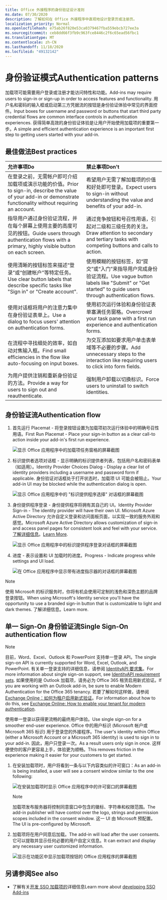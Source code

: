 ```yaml
---
title: Office 外接程序的身份验证设计准则
ms.date: 07/30/2020
description: 了解如何在 Office 外接程序中直观地设计登录页或注册页。
localization_priority: Normal
ms.openlocfilehash: e75ab26f820e53ca0379467fba559ebcb727ee3a
ms.sourcegitcommit: ceb8dd66f3fb9c963fce8446c2f6c65ead56fbc1
ms.translationtype: MT
ms.contentlocale: zh-CN
ms.lasthandoff: 11/18/2020
ms.locfileid: "49132142"
---
```

# <a name="authentication-patterns"></a><span data-ttu-id="1fe5d-103">身份验证模式</span><span class="sxs-lookup"><span data-stu-id="1fe5d-103">Authentication patterns</span></span>

<span data-ttu-id="1fe5d-104">加载项可能需要用户登录或注册才能访问特性和功能。</span><span class="sxs-lookup"><span data-stu-id="1fe5d-104">Add-ins may require users to sign-in or sign-up in order to access features and functionality.</span></span> <span data-ttu-id="1fe5d-105">用户名和密码的输入框或启动第三方凭据流的按钮是身份验证体验中常见的界面控件。</span><span class="sxs-lookup"><span data-stu-id="1fe5d-105">Input boxes for username and password or buttons that start third party credential flows are common interface controls in authentication experiences.</span></span> <span data-ttu-id="1fe5d-106">获得简单高效的身份验证体验是让用户开始使用加载项的重要第一步。</span><span class="sxs-lookup"><span data-stu-id="1fe5d-106">A simple and efficient authentication experience is an important first step to getting users started with your add-in.</span></span>

## <a name="best-practices"></a><span data-ttu-id="1fe5d-107">最佳做法</span><span class="sxs-lookup"><span data-stu-id="1fe5d-107">Best practices</span></span>

|<span data-ttu-id="1fe5d-108">允许事项</span><span class="sxs-lookup"><span data-stu-id="1fe5d-108">Do</span></span>|<span data-ttu-id="1fe5d-109">禁止事项</span><span class="sxs-lookup"><span data-stu-id="1fe5d-109">Don't</span></span>|
|:----|:----|
|<span data-ttu-id="1fe5d-110">在登录之前，无需帐户即可介绍加载项或演示功能的价值。</span><span class="sxs-lookup"><span data-stu-id="1fe5d-110">Prior to sign-in, describe the value of your add-in or demonstrate functionality without requiring an account.</span></span> |<span data-ttu-id="1fe5d-111">希望用户无需了解加载项的价值和好处即可登录。</span><span class="sxs-lookup"><span data-stu-id="1fe5d-111">Expect users to sign-in without understanding the value and benefits of your add-in.</span></span>|
|<span data-ttu-id="1fe5d-112">指导用户通过身份验证流程，并在每个屏幕上使用主要的高度可见的按钮。</span><span class="sxs-lookup"><span data-stu-id="1fe5d-112">Guide users through authentication flows with a primary, highly visible button on each screen.</span></span> |<span data-ttu-id="1fe5d-113">通过竞争按钮和号召性用语，引起对二级和三级任务的关注。</span><span class="sxs-lookup"><span data-stu-id="1fe5d-113">Draw attention to secondary and tertiary tasks with competing buttons and calls to action.</span></span>|
|<span data-ttu-id="1fe5d-114">使用清晰的按钮标签来描述“登录”或“创建帐户”等特定任务。</span><span class="sxs-lookup"><span data-stu-id="1fe5d-114">Use clear button labels that describe specific tasks like "Sign in" or "Create account".</span></span> |<span data-ttu-id="1fe5d-115">使用模糊的按钮标签，如“提交”或“入门”来指导用户完成身份验证流程。</span><span class="sxs-lookup"><span data-stu-id="1fe5d-115">Use vague button labels like "Submit" or "Get started" to guide users through authentication flows.</span></span>|
|<span data-ttu-id="1fe5d-116">使用对话框将用户的注意力集中在身份验证表单上。</span><span class="sxs-lookup"><span data-stu-id="1fe5d-116">Use a dialog to focus users' attention on authentication forms.</span></span> |<span data-ttu-id="1fe5d-117">使用初次运行体验和身份验证表单塞满任务窗格。</span><span class="sxs-lookup"><span data-stu-id="1fe5d-117">Overcrowd your task pane with a first run experience and authentication forms.</span></span>|
|<span data-ttu-id="1fe5d-118">在流程中寻找细处的效率，如自动对焦输入框。</span><span class="sxs-lookup"><span data-stu-id="1fe5d-118">Find small efficiencies in the flow like auto-focusing on input boxes.</span></span> |<span data-ttu-id="1fe5d-119">为交互添加如要求用户单击表单域等不必要的步骤。</span><span class="sxs-lookup"><span data-stu-id="1fe5d-119">Add unnecessary steps to the interaction like requiring users to click into form fields.</span></span>|
|<span data-ttu-id="1fe5d-120">为用户提供注销和重新身份验证的方法。</span><span class="sxs-lookup"><span data-stu-id="1fe5d-120">Provide a way for users to sign out and reauthenticate.</span></span> |<span data-ttu-id="1fe5d-121">强制用户卸载以切换标识。</span><span class="sxs-lookup"><span data-stu-id="1fe5d-121">Force users to uninstall to switch identities.</span></span>|

## <a name="authentication-flow"></a><span data-ttu-id="1fe5d-122">身份验证流</span><span class="sxs-lookup"><span data-stu-id="1fe5d-122">Authentication flow</span></span>

1. <span data-ttu-id="1fe5d-123">首先运行 Placemat - 将登录按钮设置为加载项初次运行体验中的明确号召性用语。</span><span class="sxs-lookup"><span data-stu-id="1fe5d-123">First Run Placemat - Place your sign-in button as a clear call-to action inside your add-in's first run experience.</span></span>

    ![显示 Office 应用程序中的加载项任务窗格的屏幕截图](../images/add-in-fre-value-placemat.png)

1. <span data-ttu-id="1fe5d-125">标识提供者选项对话框 - 显示明确的标识提供者列表，包括用户名和密码表单（如适用）。</span><span class="sxs-lookup"><span data-stu-id="1fe5d-125">Identity Provider Choices Dialog - Display a clear list of identity providers including a username and password form if applicable.</span></span> <span data-ttu-id="1fe5d-126">身份验证对话框处于打开状态时，加载项 UI 可能会被阻止。</span><span class="sxs-lookup"><span data-stu-id="1fe5d-126">Your add-in UI may be blocked while the authentication dialog is open.</span></span>

    ![显示 Office 应用程序中的 "标识提供程序选择" 对话框的屏幕截图](../images/add-in-auth-choices-dialog.png)

1. <span data-ttu-id="1fe5d-128">身份提供程序登录 - 身份提供程序将拥有其自己的 UI。</span><span class="sxs-lookup"><span data-stu-id="1fe5d-128">Identity Provider Sign-in - The identity provider will have their own UI.</span></span> <span data-ttu-id="1fe5d-129">Microsoft Azure Active Directory 允许自定义登录和访问面板页面，以实现一致的服务外观和感觉。</span><span class="sxs-lookup"><span data-stu-id="1fe5d-129">Microsoft Azure Active Directory allows customization of sign-in and access panel pages for consistent look and feel with your service.</span></span> <span data-ttu-id="1fe5d-130">[了解详细信息](/azure/active-directory/fundamentals/customize-branding)。</span><span class="sxs-lookup"><span data-stu-id="1fe5d-130">[Learn More](/azure/active-directory/fundamentals/customize-branding).</span></span>

    ![显示 Office 应用程序中的标识提供程序登录对话框的屏幕截图](../images/add-in-auth-identity-sign-in.png)

1. <span data-ttu-id="1fe5d-132">进度 - 表示设置和 UI 加载时的进度。</span><span class="sxs-lookup"><span data-stu-id="1fe5d-132">Progress - Indicate progress while settings and UI load.</span></span>

    ![在 Office 应用程序中显示带有进度指示器的对话框的屏幕截图](../images/add-in-auth-modal-interstitial.png)

> [!NOTE]
> <span data-ttu-id="1fe5d-134">使用 Microsoft 的标识服务时，你将有机会使用可定制的浅色和深色主题的品牌登录按钮。</span><span class="sxs-lookup"><span data-stu-id="1fe5d-134">When using Microsoft's Identity service you'll have the opportunity to use a branded sign-in button that is customizable to light and dark themes.</span></span> <span data-ttu-id="1fe5d-135">了解详细信息。</span><span class="sxs-lookup"><span data-stu-id="1fe5d-135">Learn more.</span></span>

## <a name="single-sign-on-authentication-flow"></a><span data-ttu-id="1fe5d-136">单一 Sign-On 身份验证流</span><span class="sxs-lookup"><span data-stu-id="1fe5d-136">Single Sign-On authentication flow</span></span>

> [!NOTE]
> <span data-ttu-id="1fe5d-137">目前，Word、Excel、Outlook 和 PowerPoint 支持单一登录 API。</span><span class="sxs-lookup"><span data-stu-id="1fe5d-137">The single sign-on API is currently supported for Word, Excel, Outlook, and PowerPoint.</span></span> <span data-ttu-id="1fe5d-138">有关单一登录支持的详细信息，请参阅 [IdentityAPI 要求集](../reference/requirement-sets/identity-api-requirement-sets.md)。</span><span class="sxs-lookup"><span data-stu-id="1fe5d-138">For more information about single sign-on support, see [IdentityAPI requirement sets](../reference/requirement-sets/identity-api-requirement-sets.md).</span></span> <span data-ttu-id="1fe5d-139">如果使用的是 Outlook 加载项，请务必为 Office 365 租赁启用新式验证。</span><span class="sxs-lookup"><span data-stu-id="1fe5d-139">If you are working with an Outlook add-in, be sure to enable Modern Authentication for the Office 365 tenancy.</span></span> <span data-ttu-id="1fe5d-140">若要了解如何这样做，请参阅 [Exchange Online：如何为租户启用新式验证](https://social.technet.microsoft.com/wiki/contents/articles/32711.exchange-online-how-to-enable-your-tenant-for-modern-authentication.aspx)。</span><span class="sxs-lookup"><span data-stu-id="1fe5d-140">For information about how to do this, see [Exchange Online: How to enable your tenant for modern authentication](https://social.technet.microsoft.com/wiki/contents/articles/32711.exchange-online-how-to-enable-your-tenant-for-modern-authentication.aspx).</span></span>

<span data-ttu-id="1fe5d-141">使用单一登录以获得更流畅的最终用户体验。</span><span class="sxs-lookup"><span data-stu-id="1fe5d-141">Use single sign-on for a smoother end-user experience.</span></span> <span data-ttu-id="1fe5d-142">Office 中的用户标识 (Microsoft 帐户或 Microsoft 365 标识) 用于登录您的外接程序。</span><span class="sxs-lookup"><span data-stu-id="1fe5d-142">The user's identity within Office (either a Microsoft Account or a Microsoft 365 identity) is used to sign in to your add-in.</span></span> <span data-ttu-id="1fe5d-143">因此，用户只登录一次。</span><span class="sxs-lookup"><span data-stu-id="1fe5d-143">As a result users only sign in once.</span></span> <span data-ttu-id="1fe5d-144">这样便使你的客户更容易上手，体验更为顺畅。</span><span class="sxs-lookup"><span data-stu-id="1fe5d-144">This removes friction in the experience making it easier for your customers to get started.</span></span>

1. <span data-ttu-id="1fe5d-145">在安装加载项时，用户将看到一条与以下内容类似的许可窗口：</span><span class="sxs-lookup"><span data-stu-id="1fe5d-145">As an add-in is being installed, a user will see a consent window similar to the one following:</span></span>

    ![在安装加载项时显示 Office 应用程序中的许可窗口的屏幕截图](../images/add-in-auth-SSO-consent-dialog.png)

    > [!NOTE]
    > <span data-ttu-id="1fe5d-147">加载项发布服务器将控制同意窗口中包含的徽标、字符串和权限范围。</span><span class="sxs-lookup"><span data-stu-id="1fe5d-147">The add-in publisher will have control over the logo, strings and permission scopes included in the consent window.</span></span> <span data-ttu-id="1fe5d-148">这一 UI 由 Microsoft 预配置。</span><span class="sxs-lookup"><span data-stu-id="1fe5d-148">The UI is pre-configured by Microsoft.</span></span>

1. <span data-ttu-id="1fe5d-149">加载项将在用户同意后加载。</span><span class="sxs-lookup"><span data-stu-id="1fe5d-149">The add-in will load after the user consents.</span></span> <span data-ttu-id="1fe5d-150">它可以提取并显示任何必要的用户自定义信息。</span><span class="sxs-lookup"><span data-stu-id="1fe5d-150">It can extract and display any necessary user customized information.</span></span>

    ![显示在功能区中显示加载项按钮的 Office 应用程序的屏幕截图](../images/add-in-ribbon.png)

## <a name="see-also"></a><span data-ttu-id="1fe5d-152">另请参阅</span><span class="sxs-lookup"><span data-stu-id="1fe5d-152">See also</span></span>

- <span data-ttu-id="1fe5d-153">了解有关[开发 SSO 加载项的](../develop/sso-in-office-add-ins.md)详细信息</span><span class="sxs-lookup"><span data-stu-id="1fe5d-153">Learn more about [developing SSO Add-ins](../develop/sso-in-office-add-ins.md)</span></span>
